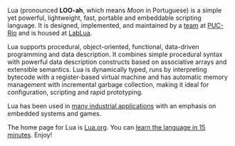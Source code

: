 Lua (pronounced __LOO-ah__, which means *Moon* in Portuguese) is a simple yet powerful, lightweight, fast, portable and embeddable scripting language. It is designed, implemented, and maintained by a [team](https://www.lua.org/authors.html) at [PUC-Rio](https://www.puc-rio.br/) and is housed at [LabLua](http://www.lua.inf.puc-rio.br/).

Lua supports procedural, object-oriented, functional, data-driven programming and data description. It combines simple procedural syntax with powerful data description constructs based on associative arrays and extensible semantics. Lua is dynamically typed, runs by interpreting bytecode with a register-based virtual machine and has automatic memory management with incremental garbage collection, making it ideal for configuration, scripting and rapid prototyping.

Lua has been used in [many industrial applications](https://sites.google.com/site/marbux/home/where-lua-is-used#8S4UcLlroV5fq8i3WSheIA) with an emphasis on embedded systems and games.

The home page for Lua is [Lua.org](https://www.lua.org/). You can [learn the language in 15 minutes](tylerneylon.com/a/learn-lua/). Enjoy!
